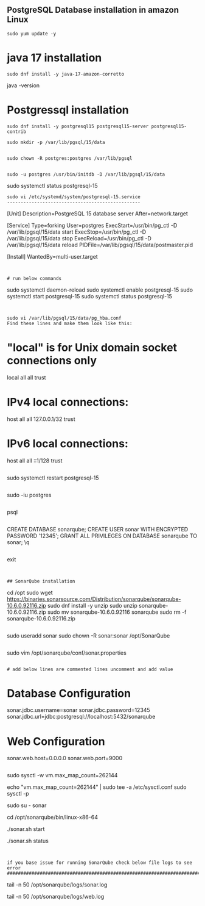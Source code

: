 ## PostgreSQL Database installation in amazon Linux
 
```
sudo yum update -y
```
# java 17 installation
```
sudo dnf install -y java-17-amazon-corretto
```

java -version
# Postgressql installation 

```
sudo dnf install -y postgresql15 postgresql15-server postgresql15-contrib
```
```
sudo mkdir -p /var/lib/pgsql/15/data
```
```

sudo chown -R postgres:postgres /var/lib/pgsql
```
```

sudo -u postgres /usr/bin/initdb -D /var/lib/pgsql/15/data
```
sudo systemctl status postgresql-15
```
sudo vi /etc/systemd/system/postgresql-15.service
-------------------------------------------------
```

[Unit]
Description=PostgreSQL 15 database server
After=network.target

[Service]
Type=forking
User=postgres
ExecStart=/usr/bin/pg_ctl -D /var/lib/pgsql/15/data start
ExecStop=/usr/bin/pg_ctl -D /var/lib/pgsql/15/data stop
ExecReload=/usr/bin/pg_ctl -D /var/lib/pgsql/15/data reload
PIDFile=/var/lib/pgsql/15/data/postmaster.pid

[Install]
WantedBy=multi-user.target

```


# run below commands 
```

sudo systemctl daemon-reload
sudo systemctl enable postgresql-15
sudo systemctl start postgresql-15
sudo systemctl status postgresql-15
```


sudo vi /var/lib/pgsql/15/data/pg_hba.conf
Find these lines and make them look like this:
```

# "local" is for Unix domain socket connections only
local   all             all                                     trust
# IPv4 local connections:
host    all             all             127.0.0.1/32            trust
# IPv6 local connections:
host    all             all             ::1/128                 trust

```

```
sudo systemctl restart postgresql-15
```
```

sudo -iu postgres
```
```
psql

```

```

CREATE DATABASE sonarqube;
CREATE USER sonar WITH ENCRYPTED PASSWORD '12345';
GRANT ALL PRIVILEGES ON DATABASE sonarqube TO sonar;
\q

```
```

exit

```


## SonarQube installation 
```
cd /opt
sudo wget https://binaries.sonarsource.com/Distribution/sonarqube/sonarqube-10.6.0.92116.zip
sudo dnf install -y unzip
sudo unzip sonarqube-10.6.0.92116.zip
sudo mv sonarqube-10.6.0.92116 sonarqube
sudo rm -f sonarqube-10.6.0.92116.zip
```
```
sudo useradd sonar
sudo chown -R sonar:sonar /opt/SonarQube
```
```
sudo vim /opt/sonarqube/conf/sonar.properties
```

# add below lines are commented lines uncomment and add value 
```

# Database Configuration
sonar.jdbc.username=sonar
sonar.jdbc.password=12345
sonar.jdbc.url=jdbc:postgresql://localhost:5432/sonarqube

# Web Configuration
sonar.web.host=0.0.0.0
sonar.web.port=9000

```

```

sudo sysctl -w vm.max_map_count=262144

echo "vm.max_map_count=262144" | sudo tee -a /etc/sysctl.conf
sudo sysctl -p

sudo su - sonar

cd /opt/sonarqube/bin/linux-x86-64

./sonar.sh start

./sonar.sh status
```


if you base issue for running SonarQube check below file logs to see error
########################################################################

```

tail -n 50 /opt/sonarqube/logs/sonar.log

tail -n 50 /opt/sonarqube/logs/web.log

```











